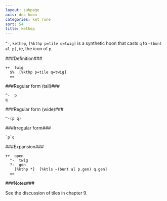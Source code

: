 ```yaml
---
layout: subpage
axis: doc-hoon
categories: ket rune
sort: 54
title: kethep
---
```




`^-`, `kethep`, `[%kthp p=tile q=twig]` is a synthetic hoon that
casts `q` to `~(bunt al p)`, ie, the icon of `p`.

###Definition###

    ++  twig  
      $%  [%kthp p=tile q=twig]
      ==

###Regular form (tall)###

    ^-  p
    q

###Regular form (wide)###

    ^-(p q)

###Irregular form###

    `p`q

###Expansion###
    
    ++  open
      ^-  twig
      ?-  gen
        [%kthp *]  [%ktls ~(bunt al p.gen) q.gen]
      ==

###Notes###

See the discussion of tiles in chapter 9.
